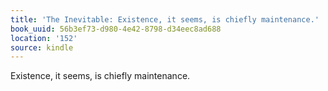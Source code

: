 ```yaml
---
title: 'The Inevitable: Existence, it seems, is chiefly maintenance.'
book_uuid: 56b3ef73-d980-4e42-8798-d34eec8ad688
location: '152'
source: kindle
---
```


Existence, it seems, is chiefly maintenance.